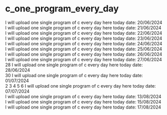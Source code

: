 # c_one_program_every_day
I will upload one single program of c every day here today date: 20/06/2024<br> 
I will upload one single program of c every day here today date: 21/06/2024<br> 
I will upload one single program of c every day here today date: 22/06/2024<br> 
I will upload one single program of c every day here today date: 23/06/2024<br> 
I will upload one single program of c every day here today date: 24/06/2024<br> 
I will upload one single program of c every day here today date: 25/06/2024<br> 
I will upload one single program of c every day here today date: 26/06/2024<br> 
I will upload one single program of c every day here today date: 27/06/2024<br> 
28
I will upload one single program of c every day here today date: 28/06/2024<br> 
30
I will upload one single program of c every day here today date: 01/07/2024<br> 
2
3
4
5
6
I will upload one single program of c every day here today date: 07/07/2024<br> 
I will upload one single program of c every day here today date: 13/08/2024<br> 
I will upload one single program of c every day here today date: 15/08/2024<br> 
I will upload one single program of c every day here today date: 17/08/2024<br> 












